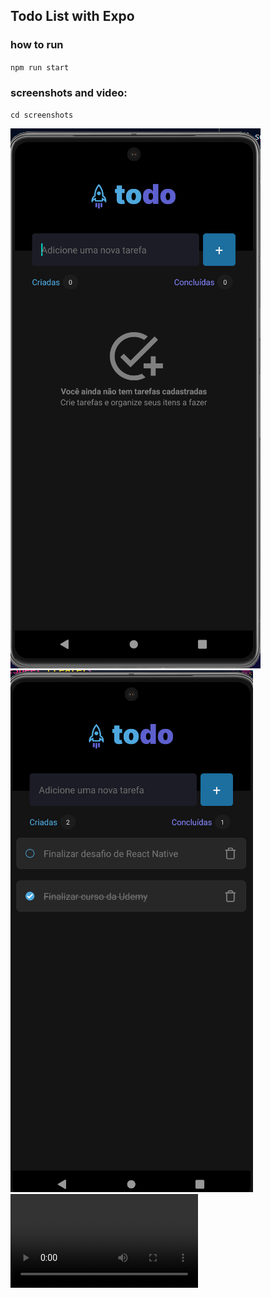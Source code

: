 ## Todo List with Expo

### how to run

`npm run start`

### screenshots and video:

`cd screenshots`

![](./screenshots/empty.png "Optional title")
![](./screenshots/with-tasks.png "Optional title")
![](./screenshots/example.mp4 "Optional title")

